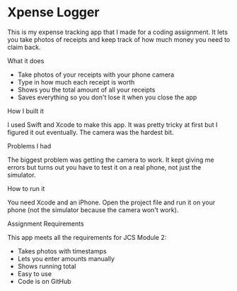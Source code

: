 # Xpense Logger

This is my expense tracking app that I made for a coding assignment. It lets you take photos of receipts and keep track of how much money you need to claim back.

What it does

- Take photos of your receipts with your phone camera
- Type in how much each receipt is worth
- Shows you the total amount of all your receipts
- Saves everything so you don't lose it when you close the app

How I built it

I used Swift and Xcode to make this app. It was pretty tricky at first but I figured it out eventually. The camera was the hardest bit.

Problems I had

The biggest problem was getting the camera to work. It kept giving me errors but turns out you have to test it on a real phone, not just the simulator.

How to run it

You need Xcode and an iPhone. Open the project file and run it on your phone (not the simulator because the camera won't work).

Assignment Requirements

This app meets all the requirements for JCS Module 2:
- Takes photos with timestamps
- Lets you enter amounts manually
- Shows running total
- Easy to use
- Code is on GitHub
